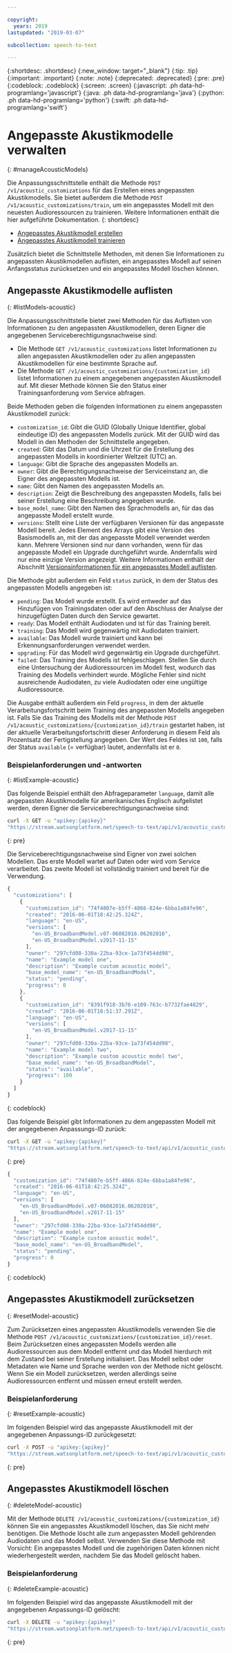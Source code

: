 ```yaml
---

copyright:
  years: 2019
lastupdated: "2019-03-07"

subcollection: speech-to-text

---
```


{:shortdesc: .shortdesc}
{:new_window: target="_blank"}
{:tip: .tip}
{:important: .important}
{:note: .note}
{:deprecated: .deprecated}
{:pre: .pre}
{:codeblock: .codeblock}
{:screen: .screen}
{:javascript: .ph data-hd-programlang='javascript'}
{:java: .ph data-hd-programlang='java'}
{:python: .ph data-hd-programlang='python'}
{:swift: .ph data-hd-programlang='swift'}

# Angepasste Akustikmodelle verwalten
{: #manageAcousticModels}

Die Anpassungsschnittstelle enthält die Methode `POST /v1/acoustic_customizations` für das Erstellen eines angepassten Akustikmodells. Sie bietet außerdem die Methode `POST /v1/acoustic_customizations/train`, um ein angepasstes Modell mit den neuesten Audioressourcen zu trainieren. Weitere Informationen enthält die hier aufgeführte Dokumentation.
{: shortdesc}

-   [Angepasstes Akustikmodell erstellen](/docs/services/speech-to-text/acoustic-create.html#createModel-acoustic)
-   [Angepasstes Akustikmodell trainieren](/docs/services/speech-to-text/acoustic-create.html#trainModel-acoustic)

Zusätzlich bietet die Schnittstelle Methoden, mit denen Sie Informationen zu angepassten Akustikmodellen auflisten, ein angepasstes Modell auf seinen Anfangsstatus zurücksetzen und ein angepasstes Modell löschen können.

## Angepasste Akustikmodelle auflisten
{: #listModels-acoustic}

Die Anpassungsschnittstelle bietet zwei Methoden für das Auflisten von Informationen zu den angepassten Akustikmodellen, deren Eigner die angegebenen Serviceberechtigungsnachweise sind:

-   Die Methode `GET /v1/acoustic_customizations` listet Informationen zu allen angepassten Akustikmodellen oder zu allen angepassten Akustikmodellen für eine bestimmte Sprache auf.
-   Die Methode `GET /v1/acoustic_customizations/{customization_id}` listet Informationen zu einem angegebenen angepassten Akustikmodell auf. Mit dieser Methode können Sie den Status einer Trainingsanforderung vom Service abfragen.

Beide Methoden geben die folgenden Informationen zu einem angepassten Akustikmodell zurück:

-   `customization_id`: Gibt die GUID (Globally Unique Identifier, global eindeutige ID) des angepassten Modells zurück. Mit der GUID wird das Modell in den Methoden der Schnittstelle angegeben.
-   `created`: Gibt das Datum und die Uhrzeit für die Erstellung des angepassten Modells in koordinierter Weltzeit (UTC) an.
-   `language`: Gibt die Sprache des angepassten Modells an.
-   `owner`: Gibt die Berechtigungsnachweise der Serviceinstanz an, die Eigner des angepassten Modells ist.
-   `name`: Gibt den Namen des angepassten Modells an.
-   `description`: Zeigt die Beschreibung des angepassten Modells, falls bei seiner Erstellung eine Beschreibung angegeben wurde.
-   `base_model_name`: Gibt den Namen des Sprachmodells an, für das das angepasste Modell erstellt wurde.
-   `versions`: Stellt eine Liste der verfügbaren Versionen für das angepasste Modell bereit. Jedes Element des Arrays gibt eine Version des Basismodells an, mit der das angepasste Modell verwendet werden kann. Mehrere Versionen sind nur dann vorhanden, wenn für das angepasste Modell ein Upgrade durchgeführt wurde. Andernfalls wird nur eine einzige Version angezeigt. Weitere Informationen enthält der Abschnitt [Versionsinformationen für ein angepasstes Modell auflisten](/docs/services/speech-to-text/custom-upgrade.html#upgradeList).

Die Methode gibt außerdem ein Feld `status` zurück, in dem der Status des angepassten Modells angegeben ist:

-   `pending`: Das Modell wurde erstellt. Es wird entweder auf das Hinzufügen von Trainingsdaten oder auf den Abschluss der Analyse der hinzugefügten Daten durch den Service gewartet.
-   `ready`: Das Modell enthält Audiodaten und ist für das Training bereit.
-   `training`: Das Modell wird gegenwärtig mit Audiodaten trainiert.
-   `available`: Das Modell wurde trainiert und kann bei Erkennungsanforderungen verwendet werden.
-   `upgrading`: Für das Modell wird gegenwärtig ein Upgrade durchgeführt.
-   `failed`: Das Training des Modells ist fehlgeschlagen. Stellen Sie durch eine Untersuchung der Audioressourcen im Modell fest, wodurch das Training des Modells verhindert wurde. Mögliche Fehler sind nicht ausreichende Audiodaten, zu viele Audiodaten oder eine ungültige Audioressource.

Die Ausgabe enthält außerdem ein Feld `progress`, in dem der aktuelle Verarbeitungsfortschritt beim Training des angepassten Modells angegeben ist. Falls Sie das Training des Modells mit der Methode `POST /v1/acoustic_customizations/{customization_id}/train` gestartet haben, ist der aktuelle Verarbeitungsfortschritt dieser Anforderung in diesem Feld als Prozentsatz der Fertigstellung angegeben. Der Wert des Feldes ist `100`, falls der Status `available` (= verfügbar) lautet, andernfalls ist er `0`.

### Beispielanforderungen und -antworten
{: #listExample-acoustic}

Das folgende Beispiel enthält den Abfrageparameter `language`, damit alle angepassten Akustikmodelle für amerikanisches Englisch aufgelistet werden, deren Eigner die Serviceberechtigungsnachweise sind:

```bash
curl -X GET -u "apikey:{apikey}"
"https://stream.watsonplatform.net/speech-to-text/api/v1/acoustic_customizations?language=en-US"
```
{: pre}

Die Serviceberechtigungsnachweise sind Eigner von zwei solchen Modellen. Das erste Modell wartet auf Daten oder wird vom Service verarbeitet. Das zweite Modell ist vollständig trainiert und bereit für die Verwendung.

```javascript
{
  "customizations": [
    {
      "customization_id": "74f4807e-b5ff-4866-824e-6bba1a84fe96",
      "created": "2016-06-01T18:42:25.324Z",
      "language": "en-US",
      "versions": [
        "en-US_BroadbandModel.v07-06082016.06202016",
        "en-US_BroadbandModel.v2017-11-15"
      ],
      "owner": "297cfd08-330a-22ba-93ce-1a73f454dd98",
      "name": "Example model one",
      "description": "Example custom acoustic model",
      "base_model_name": "en-US_BroadbandModel",
      "status": "pending",
      "progress": 0
    },
    {
      "customization_id": "8391f918-3b76-e109-763c-b7732fae4829",
      "created": "2016-06-01T18:51:37.291Z",
      "language": "en-US",
      "versions": [
        "en-US_BroadbandModel.v2017-11-15"
      ],
      "owner": "297cfd08-330a-22ba-93ce-1a73f454dd98",
      "name": "Example model two",
      "description": "Example custom acoustic model two",
      "base_model_name": "en-US_BroadbandModel",
      "status": "available",
      "progress": 100
    }
  ]
}
```
{: codeblock}

Das folgende Beispiel gibt Informationen zu dem angepassten Modell mit der angegebenen Anpassungs-ID zurück:

```bash
curl -X GET -u "apikey:{apikey}"
"https://stream.watsonplatform.net/speech-to-text/api/v1/acoustic_customizations/{customization_id}"
```
{: pre}

```javascript
{
  "customization_id": "74f4807e-b5ff-4866-824e-6bba1a84fe96",
  "created": "2016-06-01T18:42:25.324Z",
  "language": "en-US",
  "versions": [
    "en-US_BroadbandModel.v07-06082016.06202016",
    "en-US_BroadbandModel.v2017-11-15"
  ],
  "owner": "297cfd08-330a-22ba-93ce-1a73f454dd98",
  "name": "Example model one",
  "description": "Example custom acoustic model",
  "base_model_name": "en-US_BroadbandModel",
  "status": "pending",
  "progress": 0
}
```
{: codeblock}

## Angepasstes Akustikmodell zurücksetzen
{: #resetModel-acoustic}

Zum Zurücksetzen eines angepassten Akustikmodells verwenden Sie die Methode `POST /v1/acoustic_customizations/{customization_id}/reset`. Beim Zurücksetzen eines angepassten Modells werden alle Audioressourcen aus dem Modell entfernt und das Modell hierdurch mit dem Zustand bei seiner Erstellung initialisiert. Das Modell selbst oder Metadaten wie Name und Sprache werden von der Methode nicht gelöscht. Wenn Sie ein Modell zurücksetzen, werden allerdings seine Audioressourcen entfernt und müssen erneut erstellt werden.

### Beispielanforderung
{: #resetExample-acoustic}

Im folgenden Beispiel wird das angepasste Akustikmodell mit der angegebenen Anpassungs-ID zurückgesetzt:

```bash
curl -X POST -u "apikey:{apikey}"
"https://stream.watsonplatform.net/speech-to-text/api/v1/acoustic_customizations/{customization_id}/reset"
```
{: pre}

## Angepasstes Akustikmodell löschen
{: #deleteModel-acoustic}

Mit der Methode `DELETE /v1/acoustic_customizations/{customization_id}` können Sie ein angepasstes Akustikmodell löschen, das Sie nicht mehr benötigen. Die Methode löscht alle zum angepassten Modell gehörenden Audiodaten und das Modell selbst. Verwenden Sie diese Methode mit Vorsicht: Ein angepasstes Modell und die zugehörigen Daten können nicht wiederhergestellt werden, nachdem Sie das Modell gelöscht haben.

### Beispielanforderung
{: #deleteExample-acoustic}

Im folgenden Beispiel wird das angepasste Akustikmodell mit der angegebenen Anpassungs-ID gelöscht:

```bash
curl -X DELETE -u "apikey:{apikey}"
"https://stream.watsonplatform.net/speech-to-text/api/v1/acoustic_customizations/{customization_id}"
```
{: pre}
